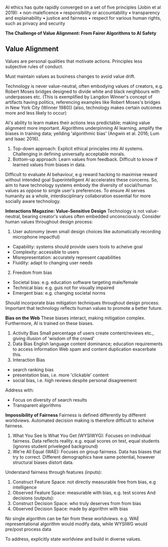 <!-- SPDX-License-Identifier: zlib-acknowledgement -->

AI ethics has quite rapidly converged on a set of five
principles (Jobin et al 2019):
• non-maleficence
• responsibility or accountability
• transparency and explainability
• justice and fairness
• respect for various human rights, such as privacy and security

**The Challenge of Value Alignment: From Fairer
Algorithms to AI Safety**
## Value Alignment
Values are personal qualities that motivate actions.
Principles less subjective rules of conduct.

Must maintain values as business changes to avoid value drift.   

Technology is never value-neutral, often embodying values of creators, e.g. Robert Moses bridges designed to divide white and black neighbours with underpasses etc. 
(This is exemplified by Langdon Winner's concept of artifacts having politics, referencing examples like Robert Moses's bridges in New York City (Winner 1980))
(also, technology makes certain outcomes more and less likely to occur)

AI's ability to learn makes their actions less predictable; making value alignment more important.
Algorithms underpinning AI learning, amplify the biases in training data; yeilding 'algorithmic bias'
(Angwin et al. 2016; Lum and Isaac 2016).

1. Top-down approach:
Explicit ethical principles into AI systems. Challenging in defining universally acceptable morals.
2. Bottom-up approach:
Learn values from feedback. Difficult to know if learned values from biases in data.

Difficult to evaluate AI behaviour, e.g reward hacking to maximise reward without intended goal
Superintelligent AI accelerates these concerns.
So, aim to have technology systems embody the diversity of social/human values as oppose to single user's preferences. 
To ensure AI serves humanity as a whole, interdisciplinary collaboration essential for more socially aware technology.

**Interactions Magazine: Value-Sensitive Design**
Technology is not value-neutral, bearing creator's values often embedded unconsciously.
Consider human values throughout design process:
1. User autonomy (even small design choices like automatically recording microphone impactful)  
  - Capability: systems should provide users tools to acheive goal
  - Complexity: accessible to users
  - Misrepresentation: accurately represent capabilities
  - Fluidity: adapt to changing user needs
2. Freedom from bias
  - Societal bias: e.g. education software targeting male/female
  - Technical bias: e.g. guis not for visually impaired
  - Emergent bias: e.g. changing societal norms

Should incorporate bias mitigation techniques throughout design process. 
Important that technology reflects human values to promote a better future.

**Bias on the Web**
These biases interact, making mitigation complex. Furthermore, AI is trained on these biases.
1. Activity Bias
Small percentage of users create content/reviews etc., giving illusion of 'wisdom of the crowd'
2. Data Bias
English language content dominance; education requirements to access information
Web spam and content duplication exacerbate this.
3. Interaction Bias
  - search ranking bias 
  - presentation bias, i.e. more 'clickable' content
  - social bias, i.e. high reviews despite personal disagreement

Address with:
  - Focus on diversity of search results
  - Transparent algorithms

**Impossibility of Fairness**
Fairness is defined differently by different worldviews.
Automated decision making is therefore difficult to acheive fairness.
1. What You See Is What You Get (WYSIWYG):
Focuses on individual fairness.
Data reflects reality.
e.g. equal scores on test, equal students (ignores student priveleged background) 
2. We're All Equal (WAE):
Focuses on group fairness.
Data has biases that try to correct.
Different demographics have same potential, however structural biases distort data.

Understand fairness through features (inputs):
1. Construct Feature Space: not directly measurable free from bias, e.g intelligence
2. Observed Feature Space: measurable with bias, e.g. test scores
And decisions (outputs):
1. Construct Decision Space: who truly deserves from from bias
2. Observed Decision Space: made by algorithm with bias

No single algorithm can be fair from these worldviews.
e.g. WAE representational algorithm would modify data, while WYSIWG would pre/post process data

To address, explicitly state worldview and build in diverse values.
